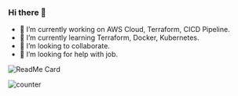 ### Hi there 👋

- 🔭 I’m currently working on AWS Cloud, Terraform, CICD Pipeline.
- 🌱 I’m currently learning Terraform, Docker, Kubernetes.
- 👯 I’m looking to collaborate.
- 🤔 I’m looking for help with job.

<!--
**su-bytes/su-bytes** is a ✨ _special_ ✨ repository because its `README.md` (this file) appears on your GitHub profile.

Here are some ideas to get you started:

- 🔭 I’m currently working on ...
- 🌱 I’m currently learning ...
- 👯 I’m looking to collaborate on ...
- 🤔 I’m looking for help with ...
- 💬 Ask me about ...
- 📫 How to reach me: ...
- 😄 Pronouns: ...
- ⚡ Fun fact: ...
-->

![ReadMe Card](https://github-readme-stats.vercel.app/api/pin/?username=su-bytes&repo=su-bytes)


![counter](https://en1f3pp2indtqjh.m.pipedream.net)
